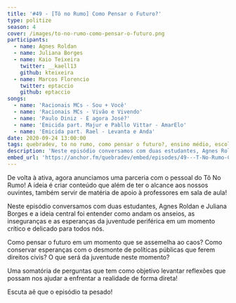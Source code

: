 ```yaml
---
title: '#49 - [Tô no Rumo] Como Pensar o Futuro?'
type: politize
season: 4
cover: /images/to-no-rumo-como-pensar-o-futuro.png
participants:
  - name: Agnes Roldan
  - name: Juliana Borges
  - name: Kaio Teixeira
    twitter: __kaell13
    github: kteixeira
  - name: Marcos Florencio
    twitter: eptaccio
    github: eptaccio
songs:
  - name: 'Racionais MCs - Sou + Você'
  - name: 'Racionais MCs - Vivão e Vivendo'
  - name: 'Paulo Diniz - E agora José?'
  - name: 'Emicida part. Majur e Pabllo Vittar - AmarElo'
  - name: 'Emicida part. Rael - Levanta e Anda'
date: 2020-09-24 13:00:00
tags: quebradev, to no rumo, como pensar o futuro?, ensino médio, escolas
description: 'Neste episódio conversamos com duas estudantes, Agnes Roldan e Juliana Borges e a ideia central foi entender como andam os anseios, as inseguranças e as esperanças da juventude periférica em um momento crítico e delicado para todos nós.'
embed_url: 'https://anchor.fm/quebradev/embed/episodes/49---T-No-Rumo-Como-pensar-o-futuro-ek3vso'
---
```


De volta à ativa, agora anunciamos uma parceria com o pessoal do Tô No Rumo! A ideia é criar conteúdo que além de ter o alcance aos nossos ouvintes, também servir de matéria de apoio à professores em sala de aula!

Neste episódio conversamos com duas estudantes, Agnes Roldan e Juliana Borges e a ideia central foi entender como andam os anseios, as inseguranças e as esperanças da juventude periférica em um momento crítico e delicado para todos nós.

Como pensar o futuro em um momento que se assemelha ao caos? Como conservar esperanças com o desmonte de políticas públicas que ferem direitos civis? O que será da juventude neste momento?

Uma somatória de perguntas que tem como objetivo levantar reflexões que possam nos ajudar a enfrentar a realidade de forma direta!

Escuta aê que o episódio ta pesado!